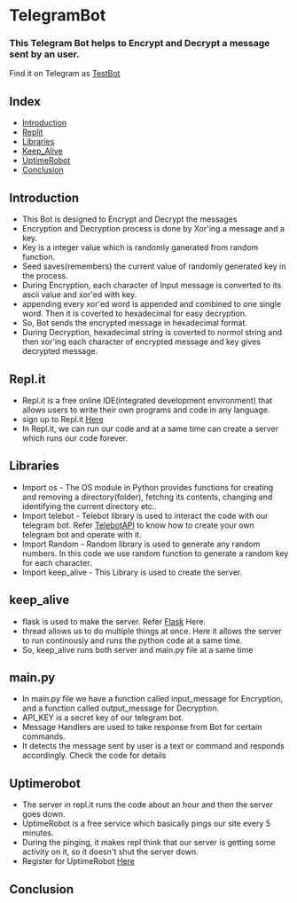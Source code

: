 # TelegramBot
### This Telegram Bot helps to Encrypt and Decrypt a message sent by an user.
Find it on Telegram as [TestBot](http://t.me/Testbot225_bot)
## Index

* [Introduction](#introduction)
* [Replit](#replit)
* [Libraries](#libraries)
* [Keep_Alive](#keep_alive)
* [UptimeRobot](#uptimerobot)
* [Conclusion](#conclusion)

## Introduction
* This Bot is designed to Encrypt and Decrypt the messages
* Encryption and Decryption process is done by Xor'ing a message and a key.
* Key is a integer value which is randomly ganerated from random function.
* Seed saves(remembers) the current value of randomly generated key in the process.
* During Encryption, each character of Input message is converted to its ascii value and xor'ed with key.
* appending every xor'ed word is appended and combined to one single word. Then it is coverted to hexadecimal for easy decryption. 
* So, Bot sends the encrypted message in hexadecimal format.
* During Decryption, hexadecimal string is coverted to normol string and then xor'ing each character of encrypted message and key gives decrypted message.

## Repl.it
* Repl.it is a free online IDE(integrated development environment) that allows users to write their own programs and code in any language.
* sign up to Repl.it [Here](https://replit.com)
* In Repl.it, we can run our code and at a same time can create a server which runs our code forever.

## Libraries
* Import os - The OS module in Python provides functions for creating and removing a directory(folder), fetchng its contents, changing and identifying the current directory etc..
* Import telebot - Telebot library is used to interact the code with our telegram bot. Refer [TelebotAPI](https://pypi.org/project/pyTelegramBotAPI/) to know how to create your own telegram bot and operate with it.
* Import Random - Random library is used to generate any random numbers. In this code we use random function to generate a random key for each character.
* Import keep_alive - This Library is used to create the server.

## keep_alive 
* flask is used to make the server. Refer [Flask](https://github.com/pallets/flask/) Here.
* thread allows us to do multiple things at once. Here it allows the server to run continously and runs the python code at a same time.
* So, keep_alive runs both server and main.py file at a same time

## main.py
* In main.py file we have a function called input_message for Encryption, and a function called output_message for Decryption.
* API_KEY is a secret key of our telegram bot.
* Message Handlers are used to take response from Bot for certain commands.
* It detects the message sent by user is a text or command and responds accordingly. Check the code for details

## Uptimerobot
* The server in repl.it runs the code about an hour and then the server goes down.
* UptimeRobot is a free service which basically pings our site every 5 minutes.
* During the pinging, it makes repl think that our server is getting some activity on it, so it doesn't shut the server down.
* Register for UptimeRobot [Here](https://uptimerobot.com/)

## Conclusion
